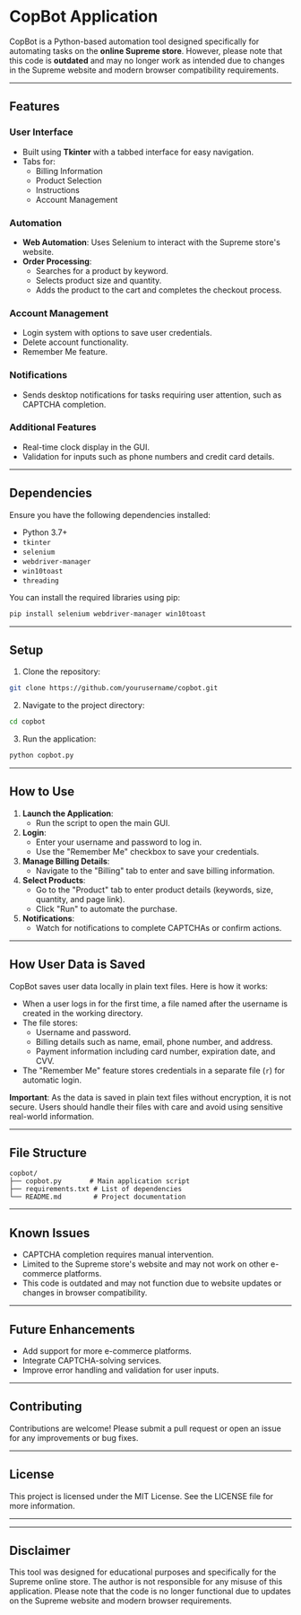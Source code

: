 # CopBot Application

CopBot is a Python-based automation tool designed specifically for automating tasks on the **online Supreme store**. However, please note that this code is **outdated** and may no longer work as intended due to changes in the Supreme website and modern browser compatibility requirements.

---

## Features

### User Interface

- Built using **Tkinter** with a tabbed interface for easy navigation.
- Tabs for:
  - Billing Information
  - Product Selection
  - Instructions
  - Account Management

### Automation

- **Web Automation**: Uses Selenium to interact with the Supreme store's website.
- **Order Processing**:
  - Searches for a product by keyword.
  - Selects product size and quantity.
  - Adds the product to the cart and completes the checkout process.

### Account Management

- Login system with options to save user credentials.
- Delete account functionality.
- Remember Me feature.

### Notifications

- Sends desktop notifications for tasks requiring user attention, such as CAPTCHA completion.

### Additional Features

- Real-time clock display in the GUI.
- Validation for inputs such as phone numbers and credit card details.

---

## Dependencies

Ensure you have the following dependencies installed:

- Python 3.7+
- `tkinter`
- `selenium`
- `webdriver-manager`
- `win10toast`
- `threading`

You can install the required libraries using pip:

```bash
pip install selenium webdriver-manager win10toast
```

---

## Setup

1. Clone the repository:

```bash
git clone https://github.com/yourusername/copbot.git
```

2. Navigate to the project directory:

```bash
cd copbot
```

3. Run the application:

```bash
python copbot.py
```

---

## How to Use

1. **Launch the Application**:
   - Run the script to open the main GUI.
2. **Login**:
   - Enter your username and password to log in.
   - Use the "Remember Me" checkbox to save your credentials.
3. **Manage Billing Details**:
   - Navigate to the "Billing" tab to enter and save billing information.
4. **Select Products**:
   - Go to the "Product" tab to enter product details (keywords, size, quantity, and page link).
   - Click "Run" to automate the purchase.
5. **Notifications**:
   - Watch for notifications to complete CAPTCHAs or confirm actions.

---

## How User Data is Saved

CopBot saves user data locally in plain text files. Here is how it works:

- When a user logs in for the first time, a file named after the username is created in the working directory.
- The file stores:
  - Username and password.
  - Billing details such as name, email, phone number, and address.
  - Payment information including card number, expiration date, and CVV.
- The "Remember Me" feature stores credentials in a separate file (`r`) for automatic login.

**Important**: As the data is saved in plain text files without encryption, it is not secure. Users should handle their files with care and avoid using sensitive real-world information.

---

## File Structure

```plaintext
copbot/
├── copbot.py       # Main application script
├── requirements.txt # List of dependencies
└── README.md        # Project documentation
```

---

## Known Issues

- CAPTCHA completion requires manual intervention.
- Limited to the Supreme store's website and may not work on other e-commerce platforms.
- This code is outdated and may not function due to website updates or changes in browser compatibility.

---

## Future Enhancements

- Add support for more e-commerce platforms.
- Integrate CAPTCHA-solving services.
- Improve error handling and validation for user inputs.

---

## Contributing

Contributions are welcome! Please submit a pull request or open an issue for any improvements or bug fixes.

---

## License

This project is licensed under the MIT License. See the LICENSE file for more information.

---

---

## Disclaimer

This tool was designed for educational purposes and specifically for the Supreme online store. The author is not responsible for any misuse of this application. Please note that the code is no longer functional due to updates on the Supreme website and modern browser requirements.

